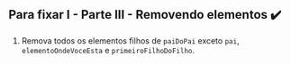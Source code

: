 ## Para fixar I - Parte III - Removendo elementos :heavy_check_mark:

1. Remova todos os elementos filhos de `paiDoPai` exceto `pai`, `elementoOndeVoceEsta` e `primeiroFilhoDoFilho`.


